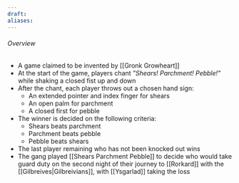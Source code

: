 ```yaml
---
draft: 
aliases:
---
```

###### Overview
- A game claimed to be invented by [[Gronk Growheart]]
- At the start of the game, players chant *"Shears! Parchment! Pebble!"* while shaking a closed fist up and down
- After the chant, each player throws out a chosen hand sign:
	- An extended pointer and index finger for shears
	- An open palm for parchment
	- A closed first for pebble
- The winner is decided on the following criteria:
	- Shears beats parchment
	- Parchment beats pebble
	- Pebble beats shears
- The last player remaining who has not been knocked out wins
- The gang played [[Shears Parchment Pebble]] to decide who would take guard duty on the second night of their journey to [[Rorkard]] with the [[Gilbreives|Gilbreivians]], with [[Ysgarlad]] taking the loss